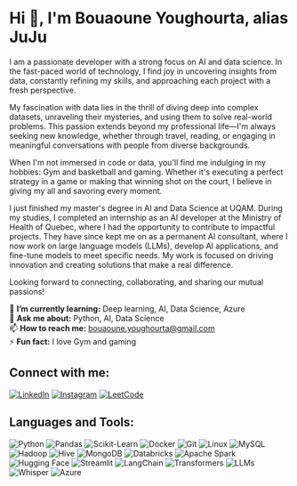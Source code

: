 # Hi 👋, I'm Bouaoune Youghourta, alias JuJu

I am a passionate developer with a strong focus on AI and data science. In the fast-paced world of technology, I find joy in uncovering insights from data, constantly refining my skills, and approaching each project with a fresh perspective.

My fascination with data lies in the thrill of diving deep into complex datasets, unraveling their mysteries, and using them to solve real-world problems. This passion extends beyond my professional life—I'm always seeking new knowledge, whether through travel, reading, or engaging in meaningful conversations with people from diverse backgrounds.

When I'm not immersed in code or data, you'll find me indulging in my hobbies: Gym and basketball and gaming. Whether it's executing a perfect strategy in a game or making that winning shot on the court, I believe in giving my all and savoring every moment.

I just finished my master's degree in AI and Data Science at UQAM. During my studies, I completed an internship as an AI developer at the Ministry of Health of Quebec, where I had the opportunity to contribute to impactful projects. They have since kept me on as a permanent AI consultant, where I now work on large language models (LLMs), develop AI applications, and fine-tune models to meet specific needs. My work is focused on driving innovation and creating solutions that make a real difference.


Looking forward to connecting, collaborating, and sharing our mutual passions!

🌱 **I’m currently learning:** Deep learning, AI, Data Science, Azure  
💬 **Ask me about:** Python, AI, Data Science  
📫 **How to reach me:** bouaoune.youghourta@gmail.com  
⚡ **Fun fact:** I love Gym and gaming

## Connect with me:
[![LinkedIn](https://img.shields.io/badge/LinkedIn-0077B5?style=for-the-badge&logo=linkedin&logoColor=white)](https://www.linkedin.com/in/youghourta-bouaoune-309797122/)
[![Instagram](https://img.shields.io/badge/Instagram-E4405F?style=for-the-badge&logo=instagram&logoColor=white)](https://www.instagram.com/jughurta.bouaoune_yogo/)
[![LeetCode](https://img.shields.io/badge/LeetCode-FFA116?style=for-the-badge&logo=leetcode&logoColor=white)](https://leetcode.com/u/yogo_28/)


## Languages and Tools:
![Python](https://img.shields.io/badge/Python-3776AB?style=for-the-badge&logo=python&logoColor=white)
![Pandas](https://img.shields.io/badge/Pandas-150458?style=for-the-badge&logo=pandas&logoColor=white)
![Scikit-Learn](https://img.shields.io/badge/Scikit_Learn-F7931E?style=for-the-badge&logo=scikit-learn&logoColor=white)
![Docker](https://img.shields.io/badge/Docker-2496ED?style=for-the-badge&logo=docker&logoColor=white)
![Git](https://img.shields.io/badge/Git-F05032?style=for-the-badge&logo=git&logoColor=white)
![Linux](https://img.shields.io/badge/Linux-FCC624?style=for-the-badge&logo=linux&logoColor=white)
![MySQL](https://img.shields.io/badge/MySQL-4479A1?style=for-the-badge&logo=mysql&logoColor=white)
![Hadoop](https://img.shields.io/badge/Hadoop-66CCFF?style=for-the-badge&logo=apache-hadoop&logoColor=black)
![Hive](https://img.shields.io/badge/Hive-FDEE21?style=for-the-badge&logo=apache-hive&logoColor=black)
![MongoDB](https://img.shields.io/badge/MongoDB-47A248?style=for-the-badge&logo=mongodb&logoColor=white)
![Databricks](https://img.shields.io/badge/Databricks-E34F26?style=for-the-badge&logo=databricks&logoColor=white)
![Apache Spark](https://img.shields.io/badge/Apache%20Spark-E25A1C?style=for-the-badge&logo=apachespark&logoColor=white)
![Hugging Face](https://img.shields.io/badge/Hugging%20Face-FFD300?style=for-the-badge&logo=huggingface&logoColor=black)
![Streamlit](https://img.shields.io/badge/Streamlit-FF4B4B?style=for-the-badge&logo=streamlit&logoColor=white)
![LangChain](https://img.shields.io/badge/LangChain-0B4F71?style=for-the-badge&logo=chainlink&logoColor=white)
![Transformers](https://img.shields.io/badge/Transformers-FF9900?style=for-the-badge&logo=transformers&logoColor=white)
![LLMs](https://img.shields.io/badge/LLMs-008080?style=for-the-badge&logo=codeforces&logoColor=white)
![Whisper](https://img.shields.io/badge/Whisper-9400D3?style=for-the-badge&logo=whispersystems&logoColor=white)
![Azure](https://img.shields.io/badge/Azure-0078D4?style=for-the-badge&logo=microsoft-azure&logoColor=white)

